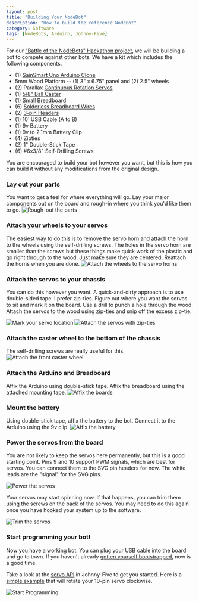 ```yaml
---
layout: post
title: "Building Your NodeBot"
description: "How to build the reference NodeBot"
category: Software
tags: [NodeBots, Arduino, Johnny-Five]
---
```


For our ["Battle of the NodeBots" Hackathon project](/software/2014/08/23/rise-of-the-nodebots.html), we will be building a bot to compete against other bots.  We have a kit which includes the following components.  

- (1) [SainSmart Uno Arduino Clone](http://www.sainsmart.com/sainsmart-uno-r3-atmega328-au-development-board-compatible-with-arduino-uno-r3.html)
- 5mm Wood Platform -- (1) 3" x 6.75" panel and (2) 2.5" wheels
- (2) Parallax [Continuous Rotation Servos](http://www.parallax.com/product/900-00008)
- (1) [5/8" Ball Caster](http://www.amazon.com/TruePower-Roller-Ball-Transfer-Bearings/dp/B009KAQVWC/ref=sr_1_4)
- (1) [Small Breadboard](http://www.amazon.com/SYB-170-Color-Board-Small-Bread/dp/B00ARUF2JM/ref=sr_1_2)
- (6) [Solderless Breadboard Wires](http://www.amazon.com/Wosang-Solderless-Flexible-Breadboard-Jumper/dp/B005TZJ0AM/ref=pd_bxgy_e_img_y)
- (2) [3-pin Headers](http://www.amazon.com/5pcs-Angle-Single-Header-Strip/dp/B0079SK5MO/ref=sr_1_4)
- (1) 10' USB Cable (A to B)
- (1) 9v Battery
- (1) 9v to 2.1mm Battery Clip
- (4) Zipties
- (2) 1" Double-Stick Tape
- (6) #6x3/8" Self-Drilling Screws

You are encouraged to build your bot however you want, but this is how you can build it without any modifications from the original design.

### Lay out your parts
You want to get a feel for where everything will go.  Lay your major components out on the board and rough-in where you think you'd like them to go.
![Rough-out the parts](/images/nodebot-assemble/nodebot-rough-out.jpg)

### Attach your wheels to your servos
The easiest way to do this is to remove the servo horn and attach the horn to the wheels using the self-drilling screws.  The holes in the servo horn are smaller than the screws but these things make quick work of the plastic and go right through to the wood.  Just make sure they are centered. Reattach the horns when you are done.
![Attach the wheels to the servo horns](/images/nodebot-assemble/nodebot-attach-wheels-to-servo.jpg)

### Attach the servos to your chassis
You can do this however you want.  A quick-and-dirty approach is to use double-sided tape.  I prefer zip-ties.  Figure out where you want the servos to sit and mark it on the board.  Use a drill to punch a hole through the wood.  Attach the servos to the wood using zip-ties and snip off the excess zip-tie.

![Mark your servo location](/images/nodebot-assemble/nodebot-mark-servo-location.jpg)
![Attach the servos with zip-ties](/images/nodebot-assemble/nodebot-attach-servos.jpg)

### Attach the caster wheel to the bottom of the chassis
The self-drilling screws are really useful for this.
![Attach the front caster wheel](/images/nodebot-assemble/nodebot-attach-caster2.jpg)

### Attach the Arduino and Breadboard
Affix the Arduino using double-stick tape.  Affix the breadboard using the attached mounting tape.
![Affix the boards](/images/nodebot-assemble/nodebot-attach-boards.jpg)

### Mount the battery
Using double-stick tape, affix the battery to the bot.  Connect it to the Arduino using the 9v clip.
![Affix the battery](/images/nodebot-assemble/nodebot-attach-battery.jpg)

### Power the servos from the board
You are not likely to keep the servos here permanently, but this is a good starting point.  Pins 9 and 10 support PWM signals, which are best for servos.  You can connect them to the SVG pin headers for now.  The white leads are the "signal" for the SVG pins.

![Power the servos](/images/nodebot-assemble/nodebot-plug-servos.jpg)

Your servos may start spinning now.  If that happens, you can trim them using the screws on the back of the servos.  You may need to do this again once you have hooked your system up to the software.

![Trim the servos](/images/nodebot-assemble/nodebot-calibrate.jpg)

### Start programming your bot!

Now you have a working bot.  You can plug your USB cable into the board and go to town.  If you haven't already [gotten yourself bootstrapped](/software/2014/08/25/bootstrapping-your-arduino-with-firmata-and-johnny-five.html), now is a good time.

Take a look at the [servo API](https://github.com/rwaldron/johnny-five/wiki/Servo) in Johnny-Five to get you started.  Here is a [simple example](https://github.com/rwaldron/johnny-five/blob/master/docs/servo-continuous.md) that will rotate your 10-pin servo clockwise.

![Start Programming](/images/nodebot-assemble/nodebot-program-bot.jpg)




